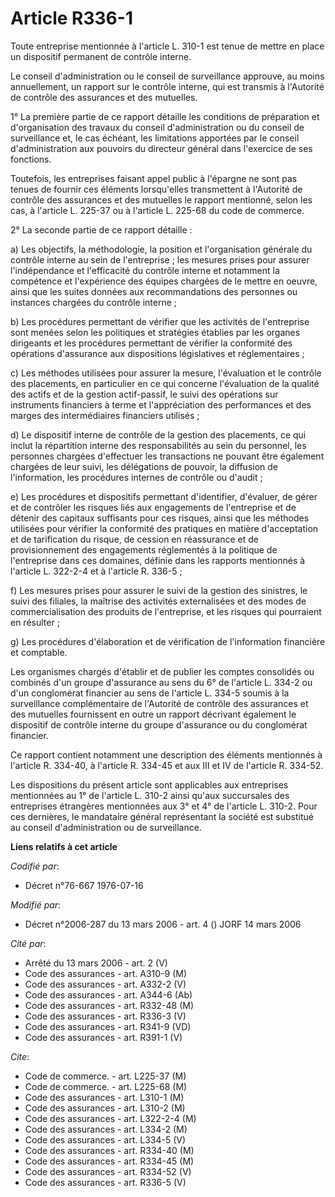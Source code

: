 # Article R336-1

Toute entreprise mentionnée à l'article L. 310-1 est tenue de mettre en place un dispositif permanent de contrôle interne.

Le conseil d'administration ou le conseil de surveillance approuve, au moins annuellement, un rapport sur le contrôle
interne, qui est transmis à l'Autorité de contrôle des assurances et des mutuelles.

1° La première partie de ce rapport détaille les conditions de préparation et d'organisation des travaux du conseil
d'administration ou du conseil de surveillance et, le cas échéant, les limitations apportées par le conseil d'administration
aux pouvoirs du directeur général dans l'exercice de ses fonctions.

Toutefois, les entreprises faisant appel public à l'épargne ne sont pas tenues de fournir ces éléments lorsqu'elles
transmettent à l'Autorité de contrôle des assurances et des mutuelles le rapport mentionné, selon les cas, à l'article L.
225-37 ou à l'article L. 225-68 du code de commerce.

2° La seconde partie de ce rapport détaille :

a) Les objectifs, la méthodologie, la position et l'organisation générale du contrôle interne au sein de l'entreprise ; les
mesures prises pour assurer l'indépendance et l'efficacité du contrôle interne et notamment la compétence et l'expérience des
équipes chargées de le mettre en oeuvre, ainsi que les suites données aux recommandations des personnes ou instances chargées
du contrôle interne ;

b) Les procédures permettant de vérifier que les activités de l'entreprise sont menées selon les politiques et stratégies
établies par les organes dirigeants et les procédures permettant de vérifier la conformité des opérations d'assurance aux
dispositions législatives et réglementaires ;

c) Les méthodes utilisées pour assurer la mesure, l'évaluation et le contrôle des placements, en particulier en ce qui
concerne l'évaluation de la qualité des actifs et de la gestion actif-passif, le suivi des opérations sur instruments
financiers à terme et l'appréciation des performances et des marges des intermédiaires financiers utilisés ;

d) Le dispositif interne de contrôle de la gestion des placements, ce qui inclut la répartition interne des responsabilités
au sein du personnel, les personnes chargées d'effectuer les transactions ne pouvant être également chargées de leur suivi,
les délégations de pouvoir, la diffusion de l'information, les procédures internes de contrôle ou d'audit ;

e) Les procédures et dispositifs permettant d'identifier, d'évaluer, de gérer et de contrôler les risques liés aux
engagements de l'entreprise et de détenir des capitaux suffisants pour ces risques, ainsi que les méthodes utilisées pour
vérifier la conformité des pratiques en matière d'acceptation et de tarification du risque, de cession en réassurance et de
provisionnement des engagements réglementés à la politique de l'entreprise dans ces domaines, définie dans les rapports
mentionnés à l'article L. 322-2-4 et à l'article R. 336-5 ;

f) Les mesures prises pour assurer le suivi de la gestion des sinistres, le suivi des filiales, la maîtrise des activités
externalisées et des modes de commercialisation des produits de l'entreprise, et les risques qui pourraient en résulter ;

g) Les procédures d'élaboration et de vérification de l'information financière et comptable.

Les organismes chargés d'établir et de publier les comptes consolidés ou combinés d'un groupe d'assurance au sens du 6° de
l'article L. 334-2 ou d'un conglomérat financier au sens de l'article L. 334-5 soumis à la surveillance complémentaire de
l'Autorité de contrôle des assurances et des mutuelles fournissent en outre un rapport décrivant également le dispositif de
contrôle interne du groupe d'assurance ou du conglomérat financier.

Ce rapport contient notamment une description des éléments mentionnés à l'article R. 334-40, à l'article R. 334-45 et aux III
et IV de l'article R. 334-52.

Les dispositions du présent article sont applicables aux entreprises mentionnées au 1° de l'article L. 310-2 ainsi qu'aux
succursales des entreprises étrangères mentionnées aux 3° et 4° de l'article L. 310-2. Pour ces dernières, le mandataire
général représentant la société est substitué au conseil d'administration ou de surveillance.

**Liens relatifs à cet article**

_Codifié par_:

  - Décret n°76-667 1976-07-16

_Modifié par_:

  - Décret n°2006-287 du 13 mars 2006 - art. 4 () JORF 14 mars 2006

_Cité par_:

  - Arrêté du 13 mars 2006 - art. 2 (V)
  - Code des assurances - art. A310-9 (M)
  - Code des assurances - art. A332-2 (V)
  - Code des assurances - art. A344-6 (Ab)
  - Code des assurances - art. R332-48 (M)
  - Code des assurances - art. R336-3 (V)
  - Code des assurances - art. R341-9 (VD)
  - Code des assurances - art. R391-1 (V)

_Cite_:

  - Code de commerce. - art. L225-37 (M)
  - Code de commerce. - art. L225-68 (M)
  - Code des assurances - art. L310-1 (M)
  - Code des assurances - art. L310-2 (M)
  - Code des assurances - art. L322-2-4 (M)
  - Code des assurances - art. L334-2 (M)
  - Code des assurances - art. L334-5 (V)
  - Code des assurances - art. R334-40 (M)
  - Code des assurances - art. R334-45 (M)
  - Code des assurances - art. R334-52 (V)
  - Code des assurances - art. R336-5 (V)
